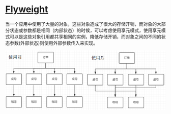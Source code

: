 # **[Flyweight](https://www.wikiwand.com/en/Flyweight_pattern)**

当一个应用中使用了大量的对象，这些对象造成了很大的存储开销，而对象的大部分状态或参数都是相同（内部状态）的时候，可以考虑使用享元模式，使用享元模式可以是这些对象引用都共享相同的实例，降低存储开销，而对象之间的不同的状态参数(外部状态)则使用外部参数传入来实现。

![flyweight](/uml/flyweight_show.png)


